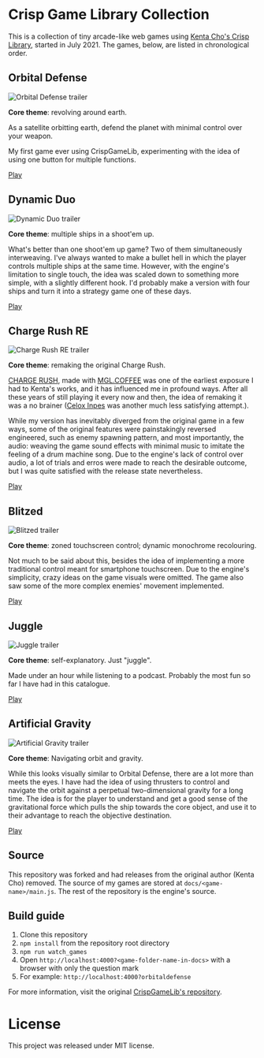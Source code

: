 # Crisp Game Library Collection

This is a collection of tiny arcade-like web games using [Kenta Cho's Crisp Library](https://github.com/abagames/crisp-game-lib), started in July 2021. The games, below, are listed in chronological order.

## Orbital Defense

![Orbital Defense trailer](https://raw.githubusercontent.com/JunoNgx/crips-game-lib-collection/master/docs/orbitaldefense/trailer.gif)

**Core theme**: revolving around earth.

As a satellite orbitting earth, defend the planet with minimal control over your weapon.

My first game ever using CrispGameLib, experimenting with the idea of using one button for multiple functions.

[Play](https://junongx.github.io/crips-game-lib-collection/?orbitaldefense)

## Dynamic Duo

![Dynamic Duo trailer](https://raw.githubusercontent.com/JunoNgx/crips-game-lib-collection/master/docs/dynamicduo/trailer.gif)

**Core theme**: multiple ships in a shoot'em up.

What's better than one shoot'em up game? Two of them simultaneously interweaving. I've always wanted to make a bullet hell in which the player controls multiple ships at the same time. However, with the engine's limitation to single touch, the idea was scaled down to something more simple, with a slightly different hook. I'd probably make a version with four ships and turn it into a strategy game one of these days.

[Play](https://junongx.github.io/crips-game-lib-collection/?dynamicduo)

## Charge Rush RE

![Charge Rush RE trailer](https://raw.githubusercontent.com/JunoNgx/crips-game-lib-collection/master/docs/chargerushre/trailer.gif)

**Core theme**: remaking the original Charge Rush.

[CHARGE RUSH](http://abagames.sakura.ne.jp/html5/cr/), made with [MGL.COFFEE](https://github.com/abagames/mgl.coffee) was one of the earliest exposure I had to Kenta's works, and it has influenced me in profound ways. After all these years of still playing it every now and then, the idea of remaking it was a no brainer ([Celox Inpes](https://github.com/JunoNgx/celox-inpes) was another much less satisfying attempt.).

While my version has inevitably diverged from the original game in a few ways, some of the original features were painstakingly reversed engineered, such as enemy spawning pattern, and most importantly, the audio: weaving the game sound effects with minimal music to imitate the feeling of a drum machine song. Due to the engine's lack of control over audio, a lot of trials and erros were made to reach the desirable outcome, but I was quite satisfied with the release state nevertheless.

[Play](https://junongx.github.io/crips-game-lib-collection/?chargerushre)

## Blitzed

![Blitzed trailer](https://raw.githubusercontent.com/JunoNgx/crips-game-lib-collection/master/docs/blitzed/trailer.gif)

**Core theme**: zoned touchscreen control; dynamic monochrome recolouring.

Not much to be said about this, besides the idea of implementing a more traditional control meant for smartphone touchscreen. Due to the engine's simplicity, crazy ideas on the game visuals were omitted. The game also saw some of the more complex enemies' movement implemented.

[Play](https://junongx.github.io/crips-game-lib-collection/?blitzed)

## Juggle

![Juggle trailer](https://raw.githubusercontent.com/JunoNgx/crips-game-lib-collection/master/docs/juggle/trailer.gif)

**Core theme**: self-explanatory. Just "juggle".

Made under an hour while listening to a podcast. Probably the most fun so far I have had in this catalogue.

[Play](https://junongx.github.io/crips-game-lib-collection/?juggle)
## Artificial Gravity

![Artificial Gravity trailer](https://raw.githubusercontent.com/JunoNgx/crips-game-lib-collection/master/docs/artificialgravity/trailer.gif)

**Core theme**: Navigating orbit and gravity.

While this looks visually similar to Orbital Defense, there are a lot more than meets the eyes. I have had the idea of using thrusters to control and navigate the orbit against a perpetual two-dimensional gravity for a long time. The idea is for the player to understand and get a good sense of the gravitational force which pulls the ship towards the core object, and use it to their advantage to reach the objective destination.

[Play](https://junongx.github.io/crips-game-lib-collection/?artificialgravity)

## Source

This repository was forked and had releases from the original author (Kenta Cho) removed. The source of my games are stored at `docs/<game-name>/main.js`. The rest of the repository is the engine's source.

## Build guide

1. Clone this repository
2. `npm install` from the repository root directory
3. `npm run watch_games`
4. Open `http://localhost:4000?<game-folder-name-in-docs>` with a browser with only the question mark
5. For example: `http://localhost:4000?orbitaldefense`

For more information, visit the original [CrispGameLib's repository](https://github.com/abagames/crisp-game-lib).

# License

This project was released under MIT license.
